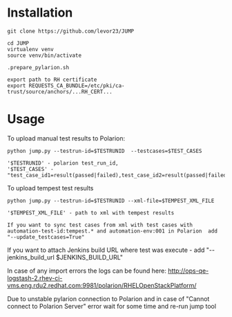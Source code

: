 Installation
===============
```
git clone https://github.com/levor23/JUMP

cd JUMP
virtualenv venv
source venv/bin/activate

.prepare_pylarion.sh

export path to RH certificate
export REQUESTS_CA_BUNDLE=/etc/pki/ca-trust/source/anchors/...RH_CERT...

```

Usage
======

To upload manual test results to Polarion:

```
python jump.py --testrun-id=$TESTRUNID  --testcases=$TEST_CASES

'$TESTRUNID' - polarion test_run_id,
'$TEST_CASES' - "test_case_id1=result(passed|failed),test_case_id2=result(passed|failed)..."
```

To upload tempest test results
```
python jump.py --testrun-id=$TESTRUNID --xml-file=$TEMPEST_XML_FILE

'$TEMPEST_XML_FILE' - path to xml with tempest results

If you want to sync test cases from xml with test cases with automation-test-id:tempest.* and automation-env:001 in Polarion  add "--update_testcases=True"
```

If you want to attach Jenkins build URL where test was execute - add "--jenkins_build_url $JENKINS_BUILD_URL"

In case of any import errors the logs can be found here: http://ops-qe-logstash-2.rhev-ci-vms.eng.rdu2.redhat.com:9981/polarion/RHELOpenStackPlatform/

Due to unstable pylarion connection to Polarion and in case of "Cannot connect to Polarion Server" error wait for some time and re-run jump tool
